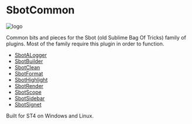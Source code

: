 # SbotCommon

![logo](felix.png)

Common bits and pieces for the Sbot (old Sublime Bag Of Tricks) family of plugins.
Most of the family require this plugin in order to function.

- [SbotALogger](https://github.com/cepthomas/SbotALogger)
- [SbotBuilder](https://github.com/cepthomas/SbotBuilder)
- [SbotClean](https://github.com/cepthomas/SbotClean)
- [SbotFormat](https://github.com/cepthomas/SbotFormat)
- [SbotHighlight](https://github.com/cepthomas/SbotHighlight)
- [SbotRender](https://github.com/cepthomas/SbotRender)
- [SbotScope](https://github.com/cepthomas/SbotScope)
- [SbotSidebar](https://github.com/cepthomas/SbotSidebar)
- [SbotSignet](https://github.com/cepthomas/SbotSignet)

Built for ST4 on Windows and Linux.
